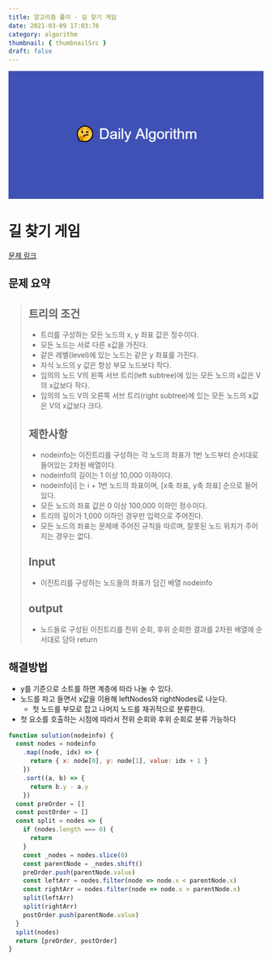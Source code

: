 ```yaml
---
title: 알고리즘 풀이 - 길 찾기 게임
date: 2021-03-09 17:03:76
category: algorithm
thumbnail: { thumbnailSrc }
draft: false
---
```


![picture 22](images/2021-03-09/ba0118f82c0feeca7e76871c011166f54043143d3dd0994493963b5334b3472f.png)

# 길 찾기 게임

[문제 링크](https://programmers.co.kr/learn/courses/30/lessons/42892)

## 문제 요약

> ## 트리의 조건
>
> - 트리를 구성하는 모든 노드의 x, y 좌표 값은 정수이다.
> - 모든 노드는 서로 다른 x값을 가진다.
> - 같은 레벨(level)에 있는 노드는 같은 y 좌표를 가진다.
> - 자식 노드의 y 값은 항상 부모 노드보다 작다.
> - 임의의 노드 V의 왼쪽 서브 트리(left subtree)에 있는 모든 노드의 x값은 V의 x값보다 작다.
> - 임의의 노드 V의 오른쪽 서브 트리(right subtree)에 있는 모든 노드의 x값은 V의 x값보다 크다.
>
> ## 제한사항
>
> - nodeinfo는 이진트리를 구성하는 각 노드의 좌표가 1번 노드부터 순서대로 들어있는 2차원 배열이다.
> - nodeinfo의 길이는 1 이상 10,000 이하이다.
> - nodeinfo[i] 는 i + 1번 노드의 좌표이며, [x축 좌표, y축 좌표] 순으로 들어있다.
> - 모든 노드의 좌표 값은 0 이상 100,000 이하인 정수이다.
> - 트리의 깊이가 1,000 이하인 경우만 입력으로 주어진다.
> - 모든 노드의 좌표는 문제에 주어진 규칙을 따르며, 잘못된 노드 위치가 주어지는 경우는 없다.
>
> ## Input
>
> - 이진트리를 구성하는 노드들의 좌표가 담긴 배열 nodeinfo
>
> ## output
>
> - 노드들로 구성된 이진트리를 전위 순회, 후위 순회한 결과를 2차원 배열에 순서대로 담아 return

## 해결방법

- y를 기준으로 소트를 하면 계층에 따라 나눌 수 있다.
- 노드를 파고 들면서 x값을 이용해 leftNodes와 rightNodes로 나눈다.
  - 첫 노드를 부모로 잡고 나머지 노드를 재귀적으로 분류한다.
- 첫 요소를 호출하는 시점에 따라서 전위 순회와 후위 순회로 분류 가능하다

```js
function solution(nodeinfo) {
  const nodes = nodeinfo
    .map((node, idx) => {
      return { x: node[0], y: node[1], value: idx + 1 }
    })
    .sort((a, b) => {
      return b.y - a.y
    })
  const preOrder = []
  const postOrder = []
  const split = nodes => {
    if (nodes.length === 0) {
      return
    }
    const _nodes = nodes.slice(0)
    const parentNode = _nodes.shift()
    preOrder.push(parentNode.value)
    const leftArr = nodes.filter(node => node.x < parentNode.x)
    const rightArr = nodes.filter(node => node.x > parentNode.x)
    split(leftArr)
    split(rightArr)
    postOrder.push(parentNode.value)
  }
  split(nodes)
  return [preOrder, postOrder]
}
```
